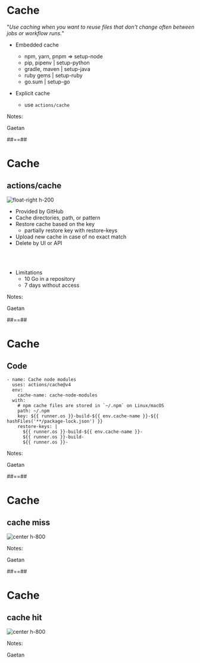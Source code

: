 <!-- .slide: -->
# Cache

"*Use caching when you want to reuse files that don't change often between jobs or workflow runs.*"

* Embedded cache

  * npm, yarn, pnpm	=> setup-node
  * pip, pipenv |	setup-python
  * gradle, maven |	setup-java
  * ruby gems |	setup-ruby
  * go.sum | 	setup-go

* Explicit cache
  * use `actions/cache`

Notes:

Gaetan

##==##
<!-- .slide: -->

# Cache

## actions/cache

![float-right h-200](./assets/images/action_cache.png)

* Provided by GitHub
* Cache directories, path, or pattern
* Restore cache based on the key
  * partially restore key with restore-keys
* Upload new cache in case of no exact match
* Delete by UI or API

<br/>
<br/>

* Limitations 
  * 10 Go in a repository
  * 7 days without access

Notes:

Gaetan

##==##
<!-- .slide: class="with-code"-->

# Cache

## Code

```yaml[]
- name: Cache node modules
  uses: actions/cache@v4
  env:
    cache-name: cache-node-modules
  with:
    # npm cache files are stored in `~/.npm` on Linux/macOS
    path: ~/.npm
    key: ${{ runner.os }}-build-${{ env.cache-name }}-${{ hashFiles('**/package-lock.json') }}
    restore-keys: |
      ${{ runner.os }}-build-${{ env.cache-name }}-
      ${{ runner.os }}-build-
      ${{ runner.os }}-
```

Notes:

Gaetan

##==##
<!-- .slide: -->

# Cache

## cache miss

![center h-800](./assets/images/workflow-run-with-cache-miss.png)

Notes:

Gaetan

##==##
<!-- .slide: -->

# Cache

## cache hit

![center h-800](./assets/images/workflow-run-with-cache-hit.png)

Notes:

Gaetan

